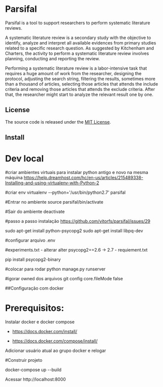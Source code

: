# Parsifal

Parsifal is a tool to support researchers to perform systematic literature reviews.

A systematic literature review is a secondary study with the objective to identify, analyze and interpret all available evidences from primary studies related to a specific research question. As suggested by Kitchenham and Charters, the activity to perform a systematic literature review involves planning, conducting and reporting the review.

Performing a systematic literature review is a labor-intensive task that requires a huge amount of work from the researcher, designing the protocol, adjusting the search string, filtering the results, sometimes more than a thousand of articles, selecting those articles that attends the include criteria and removing those articles that attends the exclude criteria. After that, the researcher might start to analyze the relevant result one by one.

## License

The source code is released under the [MIT License](https://github.com/vitorfs/parsifal/blob/master/LICENSE).

## Install

# Dev local
#criar ambientes virtuais para instalar python antigo e novo na mesma máquina
https://help.dreamhost.com/hc/en-us/articles/215489338-Installing-and-using-virtualenv-with-Python-2

#criar env
virtualenv --python='/usr/bin/python2.7' parsifal

#Entrar no ambiente
source parsifal/bin/activate

#Sair do ambiente 
deactivate

#passo a passo instalação
https://github.com/vitorfs/parsifal/issues/29

sudo apt-get install python-psycopg2
sudo apt-get install libpq-dev

#configurar arquivo .env

#experiments.txt - alterar
alter psycopg2==2.6 -> 2.7 - requiement.txt

pip install psycopg2-binary

#colocar para rodar
python manage.py runserver

#igorar owned dos arquivos
git config core.fileMode false

##Configuração com docker

# Prerequisitos:

Instalar docker e docker compose

* https://docs.docker.com/install/

* https://docs.docker.com/compose/install/

Adicionar usuário atual ao grupo docker e relogar

#Construir projeto

docker-compose up --build

Acessar http://localhost:8000

